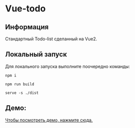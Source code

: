 # Vue-todo

## Информация

Стандартный Todo-list сделанный на Vue2.

## Локальный запуск

Для локального запуска выполните поочередно команды:

```
npm i
```

```
npm run build
```

```
serve -s ./dist
```

## Демо:

[Чтобы посмотреть демо, нажмите сюда.](#)